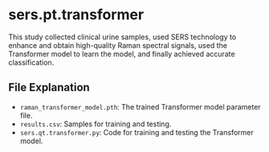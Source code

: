 # sers.pt.transformer


This study collected clinical urine samples, used SERS technology to enhance and obtain high-quality Raman spectral signals, used the Transformer model to learn the model, and finally achieved accurate classification.


## File Explanation

- `raman_transformer_model.pth`: The trained Transformer model parameter file.
- `results.csv`: Samples for training and testing.
- `sers.qt.transformer.py`: Code for training and testing the Transformer model.
